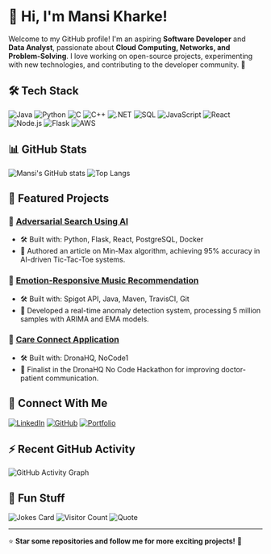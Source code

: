 # 👋 Hi, I'm Mansi Kharke!

Welcome to my GitHub profile! I'm an aspiring **Software Developer** and **Data Analyst**, passionate about **Cloud Computing, Networks, and Problem-Solving**. I love working on open-source projects, experimenting with new technologies, and contributing to the developer community. 🚀

## 🛠 Tech Stack

![Java](https://img.shields.io/badge/-Java-007396?style=flat&logo=java)
![Python](https://img.shields.io/badge/-Python-3776AB?style=flat&logo=python)
![C](https://img.shields.io/badge/-C-00599C?style=flat&logo=c)
![C++](https://img.shields.io/badge/-C++-00599C?style=flat&logo=c%2B%2B)
![.NET](https://img.shields.io/badge/-.NET-5C2D91?style=flat&logo=dotnet)
![SQL](https://img.shields.io/badge/-SQL-4479A1?style=flat&logo=postgresql)
![JavaScript](https://img.shields.io/badge/-JavaScript-F7DF1E?style=flat&logo=javascript)
![React](https://img.shields.io/badge/-React-61DAFB?style=flat&logo=react)
![Node.js](https://img.shields.io/badge/-Node.js-339933?style=flat&logo=node.js)
![Flask](https://img.shields.io/badge/-Flask-000000?style=flat&logo=flask)
![AWS](https://img.shields.io/badge/-AWS-232F3E?style=flat&logo=amazon-aws)

## 📊 GitHub Stats

![Mansi's GitHub stats](https://github-readme-stats.vercel.app/api?username=mk-1306&show_icons=true&theme=radical)
![Top Langs](https://github-readme-stats.vercel.app/api/top-langs/?username=mk-1306&layout=compact&theme=radical)

## 🚀 Featured Projects

### 📌 [Adversarial Search Using AI](https://github.com/mk-1306/adversarial-search)
- 🛠 Built with: Python, Flask, React, PostgreSQL, Docker
- 📄 Authored an article on Min-Max algorithm, achieving 95% accuracy in AI-driven Tic-Tac-Toe systems.

### 📌 [Emotion-Responsive Music Recommendation](https://github.com/mk-1306/music-recommendation)
- 🛠 Built with: Spigot API, Java, Maven, TravisCI, Git
- 🚀 Developed a real-time anomaly detection system, processing 5 million samples with ARIMA and EMA models.

### 📌 [Care Connect Application](https://github.com/mk-1306/care-connect)
- 🛠 Built with: DronaHQ, NoCode1
- 🎯 Finalist in the DronaHQ No Code Hackathon for improving doctor-patient communication.

## 🔗 Connect With Me

[![LinkedIn](https://img.shields.io/badge/-LinkedIn-0A66C2?style=flat&logo=linkedin)](https://www.linkedin.com/in/mansi-kharke-3b7565183/)
[![GitHub](https://img.shields.io/badge/-GitHub-181717?style=flat&logo=github)](https://github.com/mk-1306)
[![Portfolio](https://img.shields.io/badge/-Portfolio-000000?style=flat&logo=vercel)](https://mansikharke.netlify.app/)

## ⚡ Recent GitHub Activity

![GitHub Activity Graph](https://github-readme-activity-graph.vercel.app/graph?username=mk-1306&theme=react-dark)

## 🎉 Fun Stuff

![Jokes Card](https://readme-jokes.vercel.app/api)
![Visitor Count](https://komarev.com/ghpvc/?username=mk-1306&color=blue)
![Quote](https://github-readme-quotes.herokuapp.com/quote)

---

⭐ **Star some repositories and follow me for more exciting projects!** 🚀
